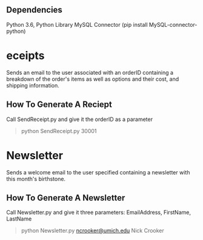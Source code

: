 ## Dependencies
Python 3.6, Python Library MySQL Connector (pip install MySQL-connector-python)

# eceipts
Sends an email to the user associated with an orderID containing a breakdown of the order's items as well as options and their cost, and shipping information.

## How To Generate A Reciept
Call SendReceipt.py and give it the orderID as a parameter
>python SendReceipt.py 30001

# Newsletter
Sends a welcome email to the user specified containing a newsletter with this month's birthstone.

## How To Generate A Newsletter
Call Newsletter.py and give it three parameters: EmailAddress, FirstName, LastName
>python Newsletter.py ncrooker@umich.edu Nick Crooker